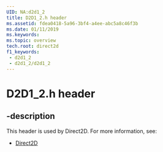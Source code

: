 ```yaml
---
UID: NA:d2d1_2
title: D2D1_2.h header
ms.assetid: fdea0418-5a96-3bf4-a4ee-abc5a8c46f3b
ms.date: 01/11/2019
ms.keywords: 
ms.topic: overview
tech.root: direct2d
f1_keywords:
 - d2d1_2
 - d2d1_2/d2d1_2
---
```


# D2D1_2.h header


## -description

This header is used by Direct2D. For more information, see:

- [Direct2D](../_direct2d/index.md)

